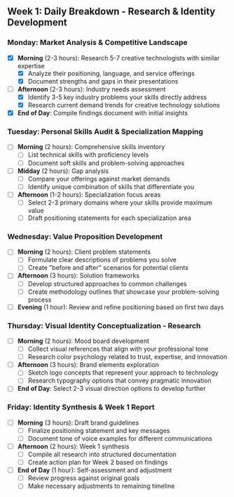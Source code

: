## Week 1: Daily Breakdown - Research & Identity Development

### Monday: Market Analysis & Competitive Landscape
- [x] **Morning** (2-3 hours): Research 5-7 creative technologists with similar expertise
    - [x] Analyze their positioning, language, and service offerings
    - [x] Document strengths and gaps in their presentations
- [ ] **Afternoon** (2-3 hours): Industry needs assessment
    - [x] Identify 3-5 key industry problems your skills directly address
    - [x] Research current demand trends for creative technology solutions
- [x] **End of Day**: Compile findings document with initial insights

### Tuesday: Personal Skills Audit & Specialization Mapping
- [ ] **Morning** (2 hours): Comprehensive skills inventory
    - [ ] List technical skills with proficiency levels
    - [ ] Document soft skills and problem-solving approaches
- [ ] **Midday** (2 hours): Gap analysis
    - [ ] Compare your offerings against market demands
    - [ ] Identify unique combination of skills that differentiate you
- [ ] **Afternoon** (1-2 hours): Specialization focus areas
    - [ ] Select 2-3 primary domains where your skills provide maximum value
    - [ ] Draft positioning statements for each specialization area

### Wednesday: Value Proposition Development
- [ ] **Morning** (2 hours): Client problem statements
    - [ ] Formulate clear descriptions of problems you solve
    - [ ] Create "before and after" scenarios for potential clients
- [ ] **Afternoon** (3 hours): Solution frameworks
    - [ ] Develop structured approaches to common challenges
    - [ ] Create methodology outlines that showcase your problem-solving process
- [ ] **Evening** (1 hour): Review and refine positioning based on first two days

### Thursday: Visual Identity Conceptualization - Research
- [ ] **Morning** (2 hours): Mood board development
    - [ ] Collect visual references that align with your professional tone
    - [ ] Research color psychology related to trust, expertise, and innovation
- [ ] **Afternoon** (3 hours): Brand elements exploration
    - [ ] Sketch logo concepts that represent your approach to technology
    - [ ] Research typography options that convey pragmatic innovation
- [ ] **End of Day**: Select 2-3 visual direction options to develop further

### Friday: Identity Synthesis & Week 1 Report
- [ ] **Morning** (3 hours): Draft brand guidelines
    - [ ] Finalize positioning statement and key messages
    - [ ] Document tone of voice examples for different communications
- [ ] **Afternoon** (2 hours): Week 1 synthesis
    - [ ] Compile all research into structured documentation
    - [ ] Create action plan for Week 2 based on findings
- [ ] **End of Day** (1 hour): Self-assessment and adjustment
    - [ ] Review progress against original goals
    - [ ] Make necessary adjustments to remaining timeline
